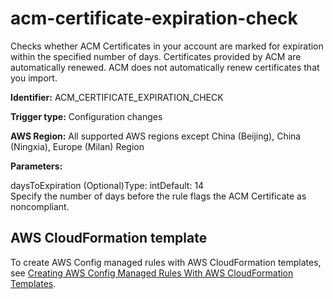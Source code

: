 # acm\-certificate\-expiration\-check<a name="acm-certificate-expiration-check"></a>

Checks whether ACM Certificates in your account are marked for expiration within the specified number of days\. Certificates provided by ACM are automatically renewed\. ACM does not automatically renew certificates that you import\. 

**Identifier:** ACM\_CERTIFICATE\_EXPIRATION\_CHECK

**Trigger type:** Configuration changes

**AWS Region:** All supported AWS regions except China \(Beijing\), China \(Ningxia\), Europe \(Milan\) Region

**Parameters:**

daysToExpiration \(Optional\)Type: intDefault: 14  
Specify the number of days before the rule flags the ACM Certificate as noncompliant\.

## AWS CloudFormation template<a name="w24aac11c29c17b7b5c15"></a>

To create AWS Config managed rules with AWS CloudFormation templates, see [Creating AWS Config Managed Rules With AWS CloudFormation Templates](aws-config-managed-rules-cloudformation-templates.md)\.
